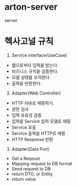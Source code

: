 # arton-server
server

# 헥사고널 규칙
1. Service interface(UseCase)

- 웹으로부터 입력을 받는다.
- 비즈니스 규칙을 검증한다.
- 모델 상태를 조작한다.
- 출력을 반환한다.

2. Adapter(Web Controller)

- HTTP 자바로 매핑하기.
- 권한 검사
- 입력 유효성 검증
- 입력을 Service 입력 모델로 매핑
- Service 호출
- Service 출력을 HTTP로 매핑
- HTTP Response 반환

3. Adapter(Data Port)

- Get a Reqeust
- Mapping request to DB format
- Send request to DB
- return DTO, or Entity
- return value
